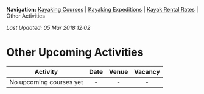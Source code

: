 **Navigation:** [Kayaking Courses](index) &#124; [Kayaking Expeditions](expedition) &#124; [Kayak Rental Rates](rental) &#124; Other Activities

_Last Updated: 05 Mar 2018 12:02_
# Other Upcoming Activities

Activity | Date | Venue | Vacancy
:---:|:---:|:---:|:---:
No upcoming courses yet|-|-|-

